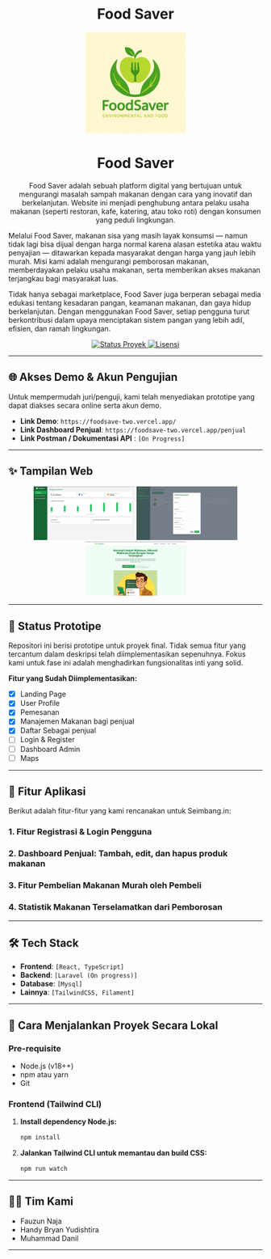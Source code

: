 <h1 align="center">
 Food Saver
</h1>

<div align="center">
  <img src="README-assets/logo.png" width="200" alt="Logo FoodSave"/>
</div>

<h1 align="center">
 Food Saver
</h1>

<p align="center">
Food Saver adalah sebuah platform digital yang bertujuan untuk mengurangi masalah sampah makanan dengan cara yang inovatif dan berkelanjutan. Website ini menjadi penghubung antara pelaku usaha makanan (seperti restoran, kafe, katering, atau toko roti) dengan konsumen yang peduli lingkungan.

Melalui Food Saver, makanan sisa yang masih layak konsumsi — namun tidak lagi bisa dijual dengan harga normal karena alasan estetika atau waktu penyajian — ditawarkan kepada masyarakat dengan harga yang jauh lebih murah. Misi kami adalah mengurangi pemborosan makanan, memberdayakan pelaku usaha makanan, serta memberikan akses makanan terjangkau bagi masyarakat luas.

Tidak hanya sebagai marketplace, Food Saver juga berperan sebagai media edukasi tentang kesadaran pangan, keamanan makanan, dan gaya hidup berkelanjutan. Dengan menggunakan Food Saver, setiap pengguna turut berkontribusi dalam upaya menciptakan sistem pangan yang lebih adil, efisien, dan ramah lingkungan.

</p>

<p align="center">
    <a href="#">
      <img src="https://img.shields.io/badge/status-prototipe-yellow" alt="Status Proyek">
    </a>
    <a href="#">
      <img src="https://img.shields.io/badge/license-MIT-blue" alt="Lisensi">
    </a>
</p>

---

## 🌐 Akses Demo & Akun Pengujian

Untuk mempermudah juri/penguji, kami telah menyediakan prototipe yang dapat diakses secara online serta akun demo.

- **Link Demo**: `https://foodsave-two.vercel.app/`
- **Link Dashboard Penjual**: `https://foodsave-two.vercel.app/penjual`
- **Link Postman / Dokumentasi API** : `[On Progress]`


---

## ✨ Tampilan Web

<p align="center">
  <img src="README-assets/1.png" width="200" alt="Halaman Dashboard">
  <img src="README-assets/2.png" width="200" alt="Halaman Dashboard">
  <img src="README-assets/3.png" width="200" alt="Halaman landing Pages">
</p>

---

## 📝 Status Prototipe

Repositori ini berisi prototipe untuk proyek final. Tidak semua fitur yang tercantum dalam deskripsi telah diimplementasikan sepenuhnya. Fokus kami untuk fase ini adalah menghadirkan fungsionalitas inti yang solid.

**Fitur yang Sudah Diimplementasikan:**

- [x] Landing Page
- [x] User Profile
- [x] Pemesanan
- [x] Manajemen Makanan bagi penjual
- [x] Daftar Sebagai penjual
- [ ] Login & Register
- [ ] Dashboard Admin
- [ ] Maps

---

## 🌟 Fitur Aplikasi

Berikut adalah fitur-fitur yang kami rencanakan untuk Seimbang.in:

### 1. Fitur Registrasi & Login Pengguna

### 2. Dashboard Penjual: Tambah, edit, dan hapus produk makanan

### 3. Fitur Pembelian Makanan Murah oleh Pembeli

### 4. Statistik Makanan Terselamatkan dari Pemborosan


---

## 🛠️ Tech Stack

- **Frontend**: `[React, TypeScript]`
- **Backend**: `[Laravel (On progress)]`
- **Database**: `[Mysql]`
- **Lainnya**: `[TailwindCSS, Filament]`

---

## 🚀 Cara Menjalankan Proyek Secara Lokal

### Pre-requisite

- Node.js (v18++)
- npm atau yarn
- Git

<!-- ### Backend (PHP Laravel)

1.  **Clone repositori ini:**

    ```bash
    git clone [https://github.com/username/nama-repo.git](https://github.com/username/nama-repo.git)
    cd nama-repo
    ```

2.  **Install dependency via Composer:**

    ```bash
    composer install
    ```

3.  **Salin file environment:**

    ```bash
    cp .env.example .env
    ```

4.  **Generate application key:**

    ```bash
    php artisan key:generate
    ```

5.  **Konfigurasi database di file `.env` kamu.**

6.  **Jalankan migrasi database:**

    ```bash
    php artisan migrate
    ```

7.  **Jalankan server lokal:**
    ```bash
    php artisan serve
    ```
    Backend akan berjalan di `http://localhost:8000`.

--- -->

### Frontend (Tailwind CLI)

<!-- 1.  **Pindah ke direktori frontend (jika terpisah):**

    ```bash
    # Jika frontend berada di folder terpisah, pindah ke folder tersebut
    # Contoh: cd ../frontend
    ``` -->

1.  **Install dependency Node.js:**

    ```bash
    npm install
    ```

2.  **Jalankan Tailwind CLI untuk memantau dan build CSS:**
    ```bash
    npm run watch
    ```

---

## 👨‍💻 Tim Kami

- Fauzun Naja 
- Handy Bryan Yudishtira
- Muhammad Danil

---
